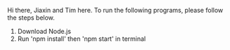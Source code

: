 Hi there, Jiaxin and Tim here.
To run the following programs, please follow the steps below.
1. Download Node.js
2. Run 'npm install' then 'npm start' in terminal
